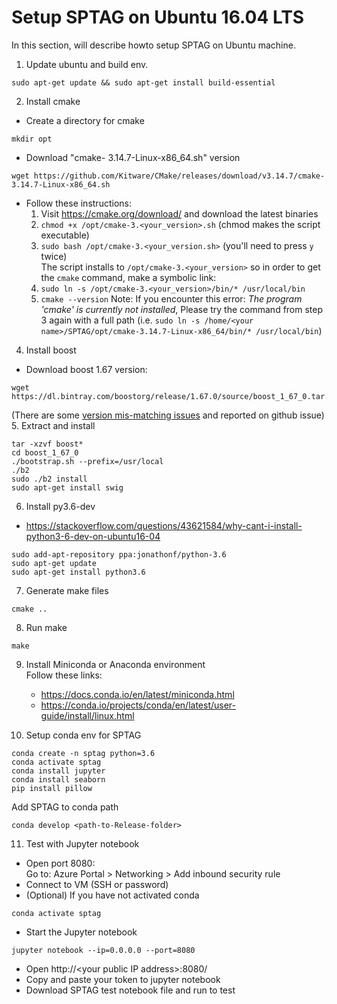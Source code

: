 # Setup SPTAG on Ubuntu 16.04 LTS

In this section, will describe howto setup SPTAG on Ubuntu machine.

1. Update ubuntu and build env.
```
sudo apt-get update && sudo apt-get install build-essential
```
2. Install cmake 
- Create a directory for cmake
```
mkdir opt
```
- Download "cmake- 3.14.7-Linux-x86_64.sh" version
```
wget https://github.com/Kitware/CMake/releases/download/v3.14.7/cmake-3.14.7-Linux-x86_64.sh
```
- Follow these instructions:
    1. Visit https://cmake.org/download/ and download the latest binaries  
    2. `chmod +x /opt/cmake-3.<your_version>.sh` (chmod makes the script executable)
    3. `sudo bash /opt/cmake-3.<your_version.sh>` (you'll need to press `y` twice)    
    The script installs to `/opt/cmake-3.<your_version>` so in order to get the `cmake` command, make a symbolic link:
    4. `sudo ln -s /opt/cmake-3.<your_version>/bin/* /usr/local/bin`
    5. `cmake --version` Note: If you encounter this error: *The program 'cmake' is currently not installed*, Please try the command from step 3 again with a full path (i.e. `sudo ln -s /home/<your name>/SPTAG/opt/cmake-3.14.7-Linux-x86_64/bin/* /usr/local/bin`)

4. Install boost
- Download boost 1.67 version:
```
wget https://dl.bintray.com/boostorg/release/1.67.0/source/boost_1_67_0.tar.gz
```
(There are some [version mis-matching issues](https://github.com/microsoft/SPTAG/issues/26) and reported on github issue)
5. Extract and install
```
tar -xzvf boost*
cd boost_1_67_0
./bootstrap.sh --prefix=/usr/local
./b2
sudo ./b2 install
sudo apt-get install swig
```
6. Install py3.6-dev
- https://stackoverflow.com/questions/43621584/why-cant-i-install-python3-6-dev-on-ubuntu16-04
```
sudo add-apt-repository ppa:jonathonf/python-3.6
sudo apt-get update
sudo apt-get install python3.6
```
7. Generate make files
```
cmake ..
```
8. Run make
```
make
```
9. Install Miniconda or Anaconda environment   
Follow these links:
    - https://docs.conda.io/en/latest/miniconda.html
    - https://conda.io/projects/conda/en/latest/user-guide/install/linux.html
    
10. Setup conda env for SPTAG
```
conda create -n sptag python=3.6
conda activate sptag
conda install jupyter
conda install seaborn
pip install pillow
```
Add SPTAG to conda path
```
conda develop <path-to-Release-folder>
```

11. Test with Jupyter notebook
- Open port 8080:   
Go to: Azure Portal > Networking > Add inbound security rule
- Connect to VM (SSH or password)
- (Optional) If you have not activated conda
```
conda activate sptag
```
- Start the Jupyter notebook
```
jupyter notebook --ip=0.0.0.0 --port=8080
```
- Open http://<your public IP address>:8080/
- Copy and paste your token to jupyter notebook
- Download SPTAG test notebook file and run to test
